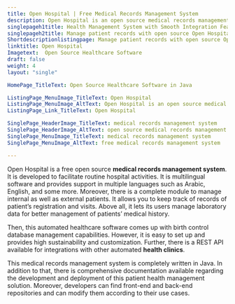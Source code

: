 ```yaml
---
title: Open Hospital | Free Medical Records Management System
description: Open Hospital is an open source medical records management system. It is multilingual and offers features such as patients registration and drug management.
singlepageh1title: Health Management System with Smooth Integration Features
singlepageh2title: Manage patient records with open source Open Hospital. It allows you to automate hospitalizations, patient visits, laboratory data, and treatment history.
Shortdescriptionlistingpage: Manage patient records with open source Open Hospital. It allows you to automate hospitalizations, patient visits, laboratory data, and treatment history.
linktitle: Open Hospital
Imagetext:  Open Source Healthcare Software
draft: false
weight: 4
layout: "single"

HomePage_TitleText: Open Source Healthcare Software in Java

ListingPage_MenuImage_TitleText: Open Hospital
ListingPage_MenuImage_AltText: Open Hospital is an open source medical records management system
ListingPage_Link_TitleText: Open Hospital

SinglePage_HeaderImage_TitleText: medical records management system
SinglePage_HeaderImage_AltText: open source medical records management system
SinglePage_MenuImage_TitleText: medical records management system
SinglePage_MenuImage_AltText: free medical records management system

---
```


Open Hospital is a free open source **medical records management system**. It is developed to facilitate routine hospital activities. It is multilingual software and provides support in multiple languages such as Arabic, English, and some more. Moreover, there is a complete module to manage internal as well as external patients. It allows you to keep track of records of patient’s registration and visits. Above all, it lets its users manage laboratory data for better management of patients’ medical history.

Then, this automated healthcare software comes up with birth control database management capabilities. However, it is easy to set up and provides high sustainability and customization. Further, there is a REST API available for integrations with other automated **health clinics**.

This medical records management system is completely written in Java. In addition to that, there is comprehensive documentation available regarding the development and deployment of this patient health management solution. Moreover, developers can find front-end and back-end repositories and can modify them according to their use cases.

<a class="anchor" id="requirements" name="requirements" style="font-size: 12.16px;"></a>